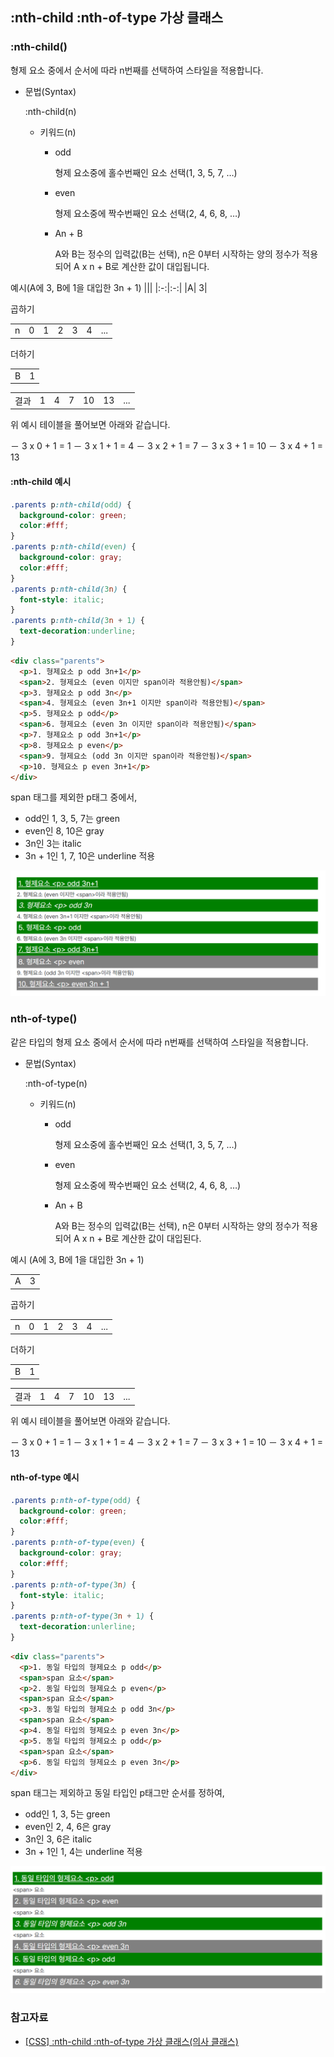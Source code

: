 ## :nth-child :nth-of-type 가상 클래스

### :nth-child()

형제 요소 중에서 순서에 따라 n번째를 선택하여 스타일을 적용합니다.

- 문법(Syntax)

  :nth-child(n)

  - 키워드(n)

    - odd

      형제 요소중에 홀수번째인 요소 선택(1, 3, 5, 7, …)

    - even

      형제 요소중에 짝수번째인 요소 선택(2, 4, 6, 8, …)

    - An + B

      A와 B는 정수의 입력값(B는 선택), n은 0부터 시작하는 양의 정수가 적용되어 A x n + B로 계산한 값이 대입됩니다.

예시(A에 3, B에 1을 대입한 3n + 1)
|||
|:-:|:-:|
|A| 3|

곱하기

|     |     |     |     |     |     |     |
| :-: | :-: | :-: | :-: | :-: | :-: | :-: |
|  n  |  0  |  1  |  2  |  3  |  4  | ... |

더하기

|     |     |
| :-: | :-: |
|  B  |  1  |

|      |     |     |     |     |     |     |
| :--: | :-: | :-: | :-: | :-: | :-: | :-: |
| 결과 |  1  |  4  |  7  | 10  | 13  | ... |

위 예시 테이블을 풀어보면 아래와 같습니다.

－ 3 x 0 + 1 = 1
－ 3 x 1 + 1 = 4
－ 3 x 2 + 1 = 7
－ 3 x 3 + 1 = 10
－ 3 x 4 + 1 = 13

#### :nth-child 예시

```CSS
.parents p:nth-child(odd) {
  background-color: green;
  color:#fff;
}
.parents p:nth-child(even) {
  background-color: gray;
  color:#fff;
}
.parents p:nth-child(3n) {
  font-style: italic;
}
.parents p:nth-child(3n + 1) {
  text-decoration:underline;
}
```

```HTML
<div class="parents">
  <p>1. 형제요소 p odd 3n+1</p>
  <span>2. 형제요소 (even 이지만 span이라 적용안됨)</span>
  <p>3. 형제요소 p odd 3n</p>
  <span>4. 형제요소 (even 3n+1 이지만 span이라 적용안됨)</span>
  <p>5. 형제요소 p odd</p>
  <span>6. 형제요소 (even 3n 이지만 span이라 적용안됨)</span>
  <p>7. 형제요소 p odd 3n+1</p>
  <p>8. 형제요소 p even</p>
  <span>9. 형제요소 (odd 3n 이지만 span이라 적용안됨)</span>
  <p>10. 형제요소 p even 3n+1</p>
</div>
```

span 태그를 제외한 p태그 중에서,

- odd인 1, 3, 5, 7는 green
- even인 8, 10은 gray
- 3n인 3는 italic
- 3n + 1인 1, 7, 10은 underline 적용

![](./nth-child.png)

### nth-of-type()

같은 타입의 형제 요소 중에서 순서에 따라 n번째를 선택하여 스타일을 적용합니다.

- 문법(Syntax)

  :nth-of-type(n)

  - 키워드(n)

    - odd

      형제 요소중에 홀수번째인 요소 선택(1, 3, 5, 7, …)

    - even

      형제 요소중에 짝수번째인 요소 선택(2, 4, 6, 8, …)

    - An + B

      A와 B는 정수의 입력값(B는 선택), n은 0부터 시작하는 양의 정수가 적용되어 A x n + B로 계산한 값이 대입된다.

예시 (A에 3, B에 1을 대입한 3n + 1)

|     |     |
| :-: | :-: |
|  A  |  3  |

곱하기

|     |     |     |     |     |     |     |
| :-: | :-: | :-: | :-: | :-: | :-: | :-: |
|  n  |  0  |  1  |  2  |  3  |  4  | ... |

더하기

|     |     |
| :-: | :-: |
|  B  |  1  |

|      |     |     |     |     |     |     |
| :--: | :-: | :-: | :-: | :-: | :-: | :-: |
| 결과 |  1  |  4  |  7  | 10  | 13  | ... |

위 예시 테이블을 풀어보면 아래와 같습니다.

－ 3 x 0 + 1 = 1
－ 3 x 1 + 1 = 4
－ 3 x 2 + 1 = 7
－ 3 x 3 + 1 = 10
－ 3 x 4 + 1 = 13

#### nth-of-type 예시

```CSS
.parents p:nth-of-type(odd) {
  background-color: green;
  color:#fff;
}
.parents p:nth-of-type(even) {
  background-color: gray;
  color:#fff;
}
.parents p:nth-of-type(3n) {
  font-style: italic;
}
.parents p:nth-of-type(3n + 1) {
  text-decoration:unlerline;
}
```

```HTML
<div class="parents">
  <p>1. 동일 타입의 형제요소 p odd</p>
  <span>span 요소</span>
  <p>2. 동일 타입의 형제요소 p even</p>
  <span>span 요소</span>
  <p>3. 동일 타입의 형제요소 p odd 3n</p>
  <span>span 요소</span>
  <p>4. 동일 타입의 형제요소 p even 3n</p>
  <p>5. 동일 타입의 형제요소 p odd</p>
  <span>span 요소</span>
  <p>6. 동일 타입의 형제요소 p even 3n</p>
</div>
```

span 태그는 제외하고 동일 타입인 p태그만 순서를 정하여,

- odd인 1, 3, 5는 green
- even인 2, 4, 6은 gray
- 3n인 3, 6은 italic
- 3n + 1인 1, 4는 underline 적용

![](./nth-of-type.png)

### 참고자료

- [[CSS] :nth-child :nth-of-type 가상 클래스(의사 클래스)](https://ak-coding.tistory.com/23)
